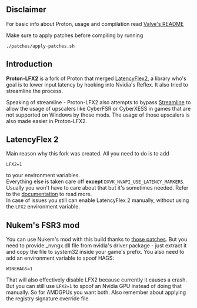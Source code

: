 Disclaimer
----------

For basic info about Proton, usage and compilation read [Valve's README](https://github.com/ValveSoftware/Proton/blob/bleeding-edge/README.md#install-proton-locally)

Make sure to apply patches before compiling by running

`./patches/apply-patches.sh`


Introduction
------------

**Proton-LFX2** is a fork of Proton that merged [LatencyFlex2](https://github.com/ishitatsuyuki/LatencyFleX2), a library who's goal is to lower input latency by hooking into Nvidia's Reflex. It also tried to streamline the process.

Speaking of streamline - Proton-LFX2 also attempts to bypass [Streamline](https://github.com/NVIDIAGameWorks/Streamline/) to allow the usage of upscalers like CyberFSR or CyberXESS in games that are not supported on Windows by those mods. The usage of those upscalers is also made easier in Proton-LFX2.


LatencyFlex 2
------------

Main reason why this fork was created. All you need to do is to add

`LFX2=1`

to your environment variables.   
Everything else is taken care off **except** `DXVK_NVAPI_USE_LATENCY_MARKERS`. Usually you won't have to care about that but it's sometimes needed. Refer to the [documentation](https://github.com/FakeMichau/latencyflex2/blob/master/docs/shim/installing.md#environment-variables) to read more.  
In case of issues you still can enable LatencyFlex 2 manually, without using the `LFX2` environment variable.



Nukem's FSR3 mod
------------

You can use Nukem's mod with this build thanks to [those patches](https://github.com/ValveSoftware/Proton/issues/7361). But you need to provide _nvngx.dll file from nvidia's driver package - just extract it and copy the file to system32 inside your game's prefix. You also need to add an environment variable to spoof HAGS:

`WINEHAGS=1`

That will also effectively disable LFX2 because currently it causes a crash. But you can still use `LFX2=1` to spoof an Nvidia GPU instead of doing that manually.
So for AMDGPUs you want both.
Also remember about applying the registry signature override file.